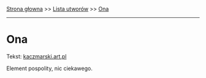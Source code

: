 [Strona głowna](../index.md) >> [Lista utworów](../list.md) >> [Ona](386.md)

---

# Ona

Tekst: [kaczmarski.art.pl](https://www.kaczmarski.art.pl/tworczosc/wiersze/ona/)

Element pospolity, nic ciekawego.